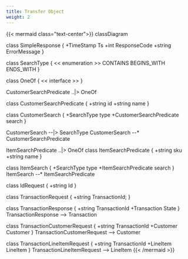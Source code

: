 ```yaml
---
title: Transfer Object
weight: 2
---
```

<!--
 Copyright 2022 Ryan McGuinness

 Licensed under the Apache License, Version 2.0 (the "License");
 you may not use this file except in compliance with the License.
 You may obtain a copy of the License at

     http://www.apache.org/licenses/LICENSE-2.0

 Unless required by applicable law or agreed to in writing, software
 distributed under the License is distributed on an "AS IS" BASIS,
 WITHOUT WARRANTIES OR CONDITIONS OF ANY KIND, either express or implied.
 See the License for the specific language governing permissions and
 limitations under the License.
-->
{{< mermaid class="text-center">}}
classDiagram


class SimpleResponse {
  +TimeStamp Ts
  +int ResponseCode
  +string ErrorMessage
}

class SearchType {
<< enumeration >>
  CONTAINS
  BEGINS_WITH
  ENDS_WITH
}

class OneOf {
  << interface >>
}

CustomerSearchPredicate ..|> OneOf

class CustomerSearchPredicate {
  +string id
  +string name
}

class CustomerSearch {
  +SearchType type
  +CustomerSearchPredicate search
}

CustomerSearch --|> SearchType
CustomerSearch --* CustomerSearchPredicate

ItemSearchPredicate ..|> OneOf
class ItemSearchPredicate {
  +string sku
  +string name
}


class ItemSearch {
  +SearchType type
  +ItemSearchPredicate search
}
ItemSearch --* ItemSearchPredicate

class IdRequest {
  +string Id
}

class TransactionRequest {
  +string TransactionId;
}


class TransactionResponse {
  +string TransactionId
  +Transaction State
}
TransactionResponse --> Transaction


class TransactionCustomerRequest {
  +string TransactionId
  +Customer Customer
}
TransactionCustomerRequest --> Customer

class TransactionLineItemRequest {
  +string TransactionId
  +LineItem LineItem
}
TransactionLineItemRequest --> LineItem
{{< /mermaid >}}

